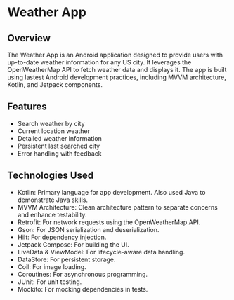 # Weather App

## Overview
The Weather App is an Android application designed to provide users with up-to-date weather information for any US city. 
It leverages the OpenWeatherMap API to fetch weather data and displays it. The app is built using lastest Android development practices, including MVVM architecture, Kotlin, and Jetpack components.

## Features
- Search weather by city
- Current location weather
- Detailed weather information
- Persistent last searched city
- Error handling with feedback

## Technologies Used
- Kotlin: Primary language for app development. Also used Java to demonstrate Java skills.
- MVVM Architecture: Clean architecture pattern to separate concerns and enhance testability.
- Retrofit: For network requests using the OpenWeatherMap API.
- Gson: For JSON serialization and deserialization.
- Hilt: For dependency injection.
- Jetpack Compose: For building the UI.
- LiveData & ViewModel: For lifecycle-aware data handling.
- DataStore: For persistent storage.
- Coil: For image loading.
- Coroutines: For asynchronous programming.
- JUnit: For unit testing.
- Mockito: For mocking dependencies in tests.
